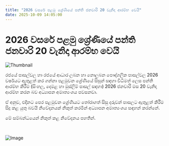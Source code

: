 ```yaml
---
title: "2026 වසරේ පළමු ශ්‍රේණියේ පන්ති ජනවාරි 20 වැනිදා ආරම්භ වෙයි"
date: 2025-10-09 14:05:00
---
```


# 2026 වසරේ පළමු ශ්‍රේණියේ පන්ති ජනවාරි 20 වැනිදා ආරම්භ වෙයි

![Thumbnail](https://helakuru.sgp1.cdn.digitaloceanspaces.com/esana/images/lib/schoolnew-archived.jpg)

රජයේ පාසල්වල හා රජයේ ආධාර ලබන හා නොලබන පෞද්ගලික පාසල්වල 2026 වර්ෂයට ඇතුළත් කර ගන්නා පළමුවන ශ්‍රේණියේ සිසුන් සඳහා විධිමත් ලෙස පන්ති ආරම්භ කිරීම (සිංහල, දෙමළ හා මුස්ලිම් පාසල් සඳහා) 2026 ජනවාරි මස 20 වැනිදා ආරම්භ කරන බව අධ්‍යාපන අමාත්‍යංශය පවසනවා.

ඒ අනුව, එදිනට පෙර පළමුවන ශ්‍රේණියට තෝරාගත් සිසු දරුවන් පාසලට ඇතුළත් කිරීම සිදු කළ යුතු බවයි නිවේදනයක් නිකුත් කරමින් අධ්‍යාපන අමාත්‍යංශය සඳහන් කරන්නේ.

මේ සම්බන්ධයෙන් නිකුත් කළ නිවේදනය පහතින්.

 

![Image](https://helakuru.sgp1.cdn.digitaloceanspaces.com/esana/images/68e76df8e1ccapdf_page_0.jpeg)


